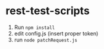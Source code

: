 # rest-test-scripts

1. Run `npm install`
2. edit config.js (insert proper token)
3. run `node patchRequest.js`
